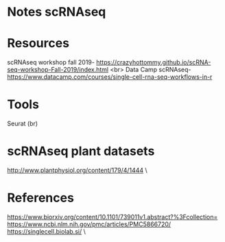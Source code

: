 # Notes scRNAseq

# Resources
scRNAseq workshop fall 2019- https://crazyhottommy.github.io/scRNA-seq-workshop-Fall-2019/index.html <br\>
Data Camp scRNAseq- https://www.datacamp.com/courses/single-cell-rna-seq-workflows-in-r





# Tools
Seurat (br\)



# scRNAseq plant datasets
http://www.plantphysiol.org/content/179/4/1444 \


# References
https://www.biorxiv.org/content/10.1101/739011v1.abstract?%3Fcollection= \
https://www.ncbi.nlm.nih.gov/pmc/articles/PMC5866720/ \
https://singlecell.biolab.si/ \
